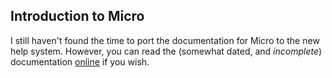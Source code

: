 ## Introduction to Micro

I still haven't found the time to port the documentation for Micro to the new help system. However,
you can read the (somewhat dated, and _incomplete_) documentation [online](https://github.com/polterguy/micro) if you wish.

